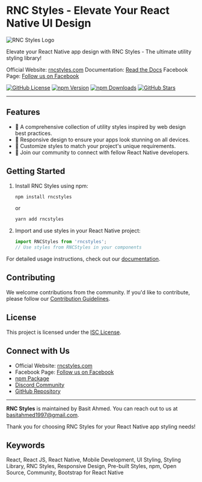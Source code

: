 
# RNC Styles - Elevate Your React Native UI Design

![RNC Styles Logo](https://rncstyles.com/static/media/logo.859b6eba4e978fb4417b.png)

Elevate your React Native app design with RNC Styles - The ultimate utility styling library!

Official Website: [rncstyles.com](https://rncstyles.com/)
Documentation: [Read the Docs](https://rncstyles.com/docs)
Facebook Page: [Follow us on Facebook](https://www.facebook.com/rncstyles)

[![GitHub License](https://img.shields.io/badge/license-ISC-blue.svg)](https://opensource.org/licenses/ISC)
[![npm Version](https://img.shields.io/npm/v/rnc-styles)](https://www.npmjs.com/package/rncstyles)
[![npm Downloads](https://img.shields.io/npm/dm/rnc-styles)](https://www.npmjs.com/package/rncstyles)
[![GitHub Stars](https://img.shields.io/github/stars/BasitAyaz/rncstyles?style=social)](https://github.com/BasitAyaz/rncstyles/stargazers)


---

## Features

- 🎨 A comprehensive collection of utility styles inspired by web design best practices.
- 📱 Responsive design to ensure your apps look stunning on all devices.
- 🔧 Customize styles to match your project's unique requirements.
- 💬 Join our community to connect with fellow React Native developers.

## Getting Started

1. Install RNC Styles using npm:

   ```bash
   npm install rncstyles
   ```
   or

   ```bash
   yarn add rncstyles
   ```

2. Import and use styles in your React Native project:

   ```javascript
   import RNCStyles from 'rncstyles';
   // Use styles from RNCStyles in your components
   ```

For detailed usage instructions, check out our [documentation](https://rncstyles.com/docs).

## Contributing

We welcome contributions from the community. If you'd like to contribute, please follow our [Contribution Guidelines](CONTRIBUTING.md).

## License

This project is licensed under the [ISC License](LICENSE).

## Connect with Us

- Official Website: [rncstyles.com](https://rncstyles.com/)
- Facebook Page: [Follow us on Facebook](https://www.facebook.com/rncstyles)
- [npm Package](https://www.npmjs.com/package/rncstyles)
- [Discord Community](https://discord.com/invite/D9maxJ4u)
- [GitHub Repository](https://github.com/BasitAyaz/rncstyles)

---

**RNC Styles** is maintained by Basit Ahmed. You can reach out to us at basitahmed1997@gmail.com.

Thank you for choosing RNC Styles for your React Native app styling needs!



## Keywords
React, React JS, React Native, Mobile Development, UI Styling, Styling Library, RNC Styles, Responsive Design, Pre-built Styles, npm, Open Source, Community, Bootstrap for React Native

